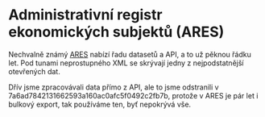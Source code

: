 # Administrativní registr ekonomických subjektů (ARES)

Nechvalně známý [ARES](https://ares.gov.cz) nabízí řadu datasetů a API, a to už pěknou řádku let. Pod tunami neprostupného XML se skrývají jedny z nejpodstatnější otevřených dat.

Dřív jsme zpracovávali data přímo z API, ale to jsme odstranili v 7a6ad7842131662593a160ac0afc5f0492c2fb7b, protože v ARES je pár let i bulkový export, tak používáme ten, byť nepokrývá vše.
